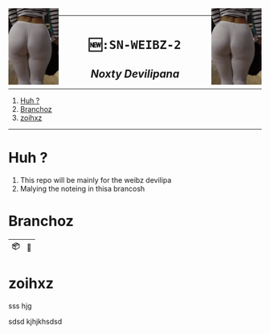 
<img src="./s/s.webp" align="right" width="100">
<img src="./s/s.webp" align="left" width="100">

----

<h1 align="center"><code> 🆕:SN-WEIBZ-2 </code></h1>
<h2 align="center"><i> Noxty Devilipana </i></h2>

----
1. [Huh ?](#huh-)
2. [Branchoz](#branchoz)
3. [zoihxz](#zoihxz)

----

# Huh ? 

1. This repo will be mainly for the weibz devilipa 
2. Malying the noteing in thisa brancosh

# Branchoz 

📦|🔢
|:--:|:--:|

# zoihxz

sss  hjg







sdsd
kjhjkhsdsd